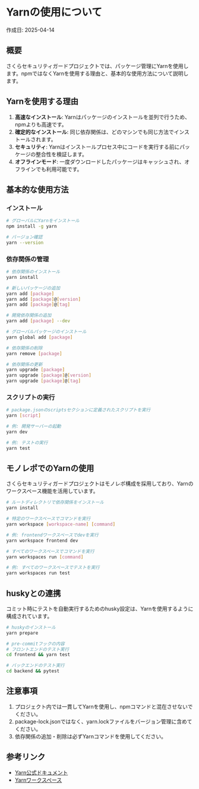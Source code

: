 # Yarnの使用について

作成日: 2025-04-14

## 概要

さくらセキュリティガードプロジェクトでは、パッケージ管理にYarnを使用します。npmではなくYarnを使用する理由と、基本的な使用方法について説明します。

## Yarnを使用する理由

1. **高速なインストール**: Yarnはパッケージのインストールを並列で行うため、npmよりも高速です。
2. **確定的なインストール**: 同じ依存関係は、どのマシンでも同じ方法でインストールされます。
3. **セキュリティ**: Yarnはインストールプロセス中にコードを実行する前にパッケージの整合性を検証します。
4. **オフラインモード**: 一度ダウンロードしたパッケージはキャッシュされ、オフラインでも利用可能です。

## 基本的な使用方法

### インストール

```bash
# グローバルにYarnをインストール
npm install -g yarn

# バージョン確認
yarn --version
```

### 依存関係の管理

```bash
# 依存関係のインストール
yarn install

# 新しいパッケージの追加
yarn add [package]
yarn add [package]@[version]
yarn add [package]@[tag]

# 開発依存関係の追加
yarn add [package] --dev

# グローバルパッケージのインストール
yarn global add [package]

# 依存関係の削除
yarn remove [package]

# 依存関係の更新
yarn upgrade [package]
yarn upgrade [package]@[version]
yarn upgrade [package]@[tag]
```

### スクリプトの実行

```bash
# package.jsonのscriptsセクションに定義されたスクリプトを実行
yarn [script]

# 例: 開発サーバーの起動
yarn dev

# 例: テストの実行
yarn test
```

## モノレポでのYarnの使用

さくらセキュリティガードプロジェクトはモノレポ構成を採用しており、Yarnのワークスペース機能を活用しています。

```bash
# ルートディレクトリで依存関係をインストール
yarn install

# 特定のワークスペースでコマンドを実行
yarn workspace [workspace-name] [command]

# 例: frontendワークスペースでdevを実行
yarn workspace frontend dev

# すべてのワークスペースでコマンドを実行
yarn workspaces run [command]

# 例: すべてのワークスペースでテストを実行
yarn workspaces run test
```

## huskyとの連携

コミット時にテストを自動実行するためのhusky設定は、Yarnを使用するように構成されています。

```bash
# huskyのインストール
yarn prepare

# pre-commitフックの内容
# フロントエンドのテスト実行
cd frontend && yarn test

# バックエンドのテスト実行
cd backend && pytest
```

## 注意事項

1. プロジェクト内では一貫してYarnを使用し、npmコマンドと混在させないでください。
2. package-lock.jsonではなく、yarn.lockファイルをバージョン管理に含めてください。
3. 依存関係の追加・削除は必ずYarnコマンドを使用してください。

## 参考リンク

- [Yarn公式ドキュメント](https://yarnpkg.com/getting-started)
- [Yarnワークスペース](https://yarnpkg.com/features/workspaces)

